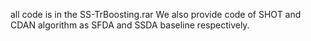 all code is in the SS-TrBoosting.rar
We also provide code of SHOT and CDAN algorithm as SFDA and SSDA baseline respectively.
